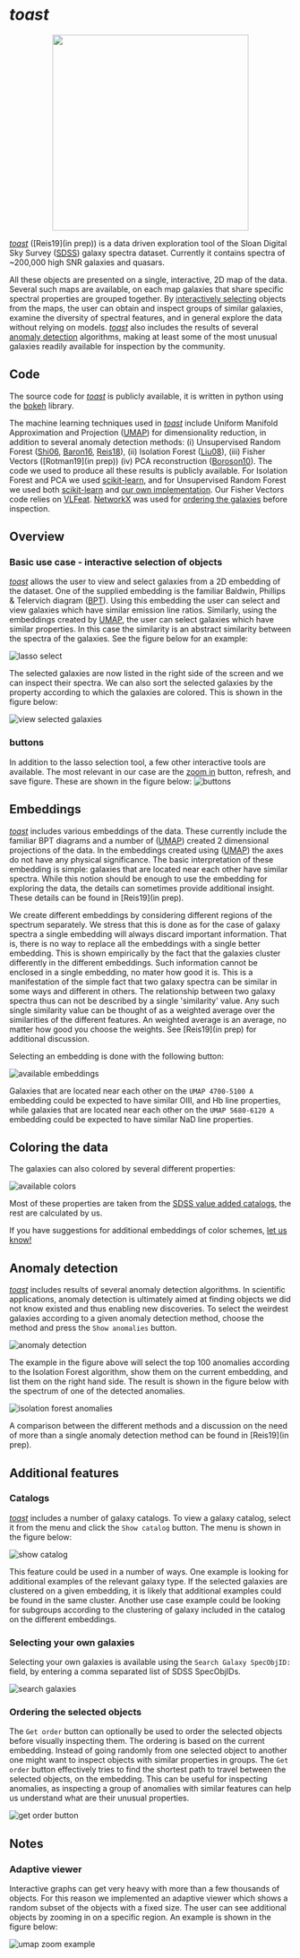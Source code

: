 

# *toast*

<div align="center">
<img src="icon.png" , width="350"/>
</div>


[*toast*](http://138.197.206.129:5010/galaxies) ([Reis19](in prep)) is a data driven exploration tool of the Sloan Digital Sky Survey ([SDSS](https://www.sdss.org/)) galaxy spectra dataset. Currently it contains spectra of ~200,000 high SNR galaxies and quasars.


All these objects are presented on a single, interactive, 2D map of the data. Several such maps are available, on each map galaxies that share specific spectral properties are grouped together. By [interactively selecting](#objectSelection)  objects from the maps, the user can obtain and inspect groups of similar galaxies, examine the diversity of spectral features, and in general explore the data without relying on models. [*toast*](http://138.197.206.129:5010/galaxies) also includes the results of several [anomaly detection](#anomalyDetection) algorithms, making at least some of the most unusual galaxies readily available for inspection by the community.

## Code

The source code for [*toast*](http://138.197.206.129:5010/galaxies) is publicly available, it is written in python using the [bokeh](https://bokeh.pydata.org/en/latest/) library.

The machine learning techniques used in [*toast*](http://138.197.206.129:5010/galaxies) include Uniform Manifold Approximation and Projection ([UMAP](https://github.com/lmcinnes/umap)) for dimensionality reduction, in addition to several anomaly detection methods: (i) Unsupervised Random Forest ([Shi06](https://horvath.genetics.ucla.edu/html/RFclustering/RFclustering/RandomForestHorvath.pdf), [Baron16](https://arxiv.org/abs/1611.07526), [Reis18](https://arxiv.org/abs/1711.00022)), (ii) Isolation Forest ([Liu08](https://scikit-learn.org/stable/modules/generated/sklearn.ensemble.IsolationForest.html#id1)), (iii) Fisher Vectors ([Rotman19](in prep)) (iv) PCA reconstruction ([Boroson10](https://ui.adsabs.harvard.edu/abs/2010AJ....140..390B/abstract)).   The code we used to produce all these results is publicly available. For Isolation Forest and PCA we used [scikit-learn](https://scikit-learn.org/stable/), and for Unsupervised Random Forest we used both [scikit-learn](https://scikit-learn.org/stable/) and [our own implementation](https://github.com/ireis/PRF). Our Fisher Vectors code relies on [VLFeat](http://www.vlfeat.org/). [NetworkX](https://networkx.github.io/) was used for [ordering the galaxies](#orderSection) before inspection.

## Overview

### <a id="objectSelection"></a> Basic use case - interactive selection of objects

[*toast*](http://138.197.206.129:5010/galaxies) allows the user to view and select galaxies from a 2D embedding of the dataset. One of the supplied embedding is the familiar  Baldwin, Phillips & Telervich diagram ([BPT](http://adsabs.harvard.edu/abs/1981PASP...93....5B)). Using this embedding the user can select and view galaxies which have similar emission line ratios. Similarly, using the embeddings created by [UMAP](https://github.com/lmcinnes/umap), the user can select galaxies which have similar properties. In this case the similarity is an abstract similarity between the spectra of the galaxies. See the figure below for an example:

![lasso select](lasso_png.png)

The selected galaxies are now listed in the right side of the screen and we can inspect their spectra. We can also sort the selected galaxies by the property according to which the galaxies are colored. This is shown in the figure below:

![view selected galaxies](view_selected.png)

### buttons
In addition to the lasso selection tool, a few other interactive tools are available. The most relevant in our case are the [zoom in](#zoomInNote)  button, refresh, and save figure. These are shown in the figure below:
![buttons](buttons.png)


## Embeddings

[*toast*](http://138.197.206.129:5010/galaxies) includes various embeddings of the data. These currently include the familiar BPT diagrams and a number of ([UMAP](https://github.com/lmcinnes/umap)) created 2 dimensional projections of the data. In the embeddings created using ([UMAP](https://github.com/lmcinnes/umap)) the axes do not have any physical significance. The basic interpretation of these embedding is simple: galaxies that are located near each other have similar spectra. While this notion should be enough to use the embedding for exploring the data, the details can sometimes provide additional insight. These details can be found in [Reis19](in prep).

We create different embeddings by considering different regions of the spectrum separately. We stress that this is done as for the case of galaxy spectra a single embedding will always discard important information. That is, there is no way to replace all the embeddings with a single better embedding. This is shown empirically by the fact that the galaxies cluster differently in the different embeddings. Such information cannot be enclosed in a single embedding, no mater how good it is. This is a  manifestation of the simple fact that two galaxy spectra can be similar in some ways and different in others. The relationship between two galaxy spectra thus can not be described by a single 'similarity' value. Any such single similarity value can be thought of as a weighted average over the similarities of the different features. An weighted average is an average, no matter how good you choose the weights.   See  [Reis19](in prep) for additional discussion.

Selecting an embedding is done with the following button:

![available embeddings](embeds.png)

 Galaxies that are located  near each other on the ```UMAP 4700-5100 A``` embedding could be expected to have similar OIII, and Hb line properties, while    galaxies that are located  near each other on the ```UMAP 5680-6120 A``` embedding could be expected to have similar NaD line properties.

## Coloring the data

The galaxies can also colored by several different properties:

![available colors](colors.png)

Most of these properties are taken from the [SDSS value added catalogs](https://www.sdss.org/dr14/data_access/value-added-catalogs/), the rest are calculated by us.

If you have suggestions for additional embeddings of color schemes, [let us know!](mailto:itamarreis@mail.tau.ac.il)

## <a id="anomalyDetection"></a> Anomaly detection

[*toast*](http://138.197.206.129:5010/galaxies) includes results of several anomaly detection algorithms. In scientific applications, anomaly detection is ultimately aimed at finding objects  we did not know existed and thus enabling new discoveries. To select the weirdest galaxies according to a given anomaly detection method, choose the method and press the ```Show anomalies``` button.

![anomaly detection](show_anomalies.png)

The example in the figure above will select the top 100 anomalies according to the Isolation Forest algorithm, show them on the current embedding, and list them on the right hand side. The result is shown in the figure below with the spectrum of one of the detected anomalies.

![isolation forest anomalies](isf_anomalies.png)

A comparison between the different methods and a discussion on the need of more than a single anomaly detection method can be found in [Reis19](in prep).

## Additional features

### Catalogs
[*toast*](http://138.197.206.129:5010/galaxies) includes a number of galaxy catalogs. To view a galaxy catalog, select it from the menu and click the ```Show catalog``` button. The menu is shown in the figure below:

![show catalog](catalogs.png)

This feature could be used in a number of ways. One example is looking for additional examples of the relevant galaxy type. If the selected galaxies are clustered on a given embedding, it is likely that additional examples could be found in the same cluster. Another use case example could be looking for subgroups according to the clustering of  galaxy included in the catalog on the different embeddings.

### Selecting your own galaxies
Selecting your own galaxies is available using the ```Search Galaxy SpecObjID:``` field, by entering a comma separated list of SDSS SpecObjIDs.

![search galaxies](search.png)

###  Ordering the selected objects

The ```Get order``` button can optionally be used to order the selected objects before visually inspecting them. The ordering is based on the current embedding. Instead of going randomly from one selected object to another one might want to inspect objects with similar properties in groups. The ```Get order``` button effectively tries to find the shortest path to travel between the selected objects, on the embedding.
This can be useful for inspecting anomalies, as inspecting a group of anomalies with similar features can help us understand what are their unusual properties.

![get order button](order.png)

## Notes

### <a id="zoomInNote"></a> Adaptive viewer

Interactive graphs can get very heavy with more than  a few thousands of objects. For this reason we implemented an adaptive viewer which shows a random subset of the objects with a fixed size. The user can see additional objects by zooming in on a specific region. An example is shown in the figure below:

![umap zoom example](umap_zoom.png)

